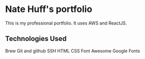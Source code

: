 # Nate Huff's portfolio

This is my professional portfolio. It uses AWS and ReactJS.

## Technologies Used

Brew
Git and github
SSH
HTML
CSS
Font Awesome
Google Fonts
